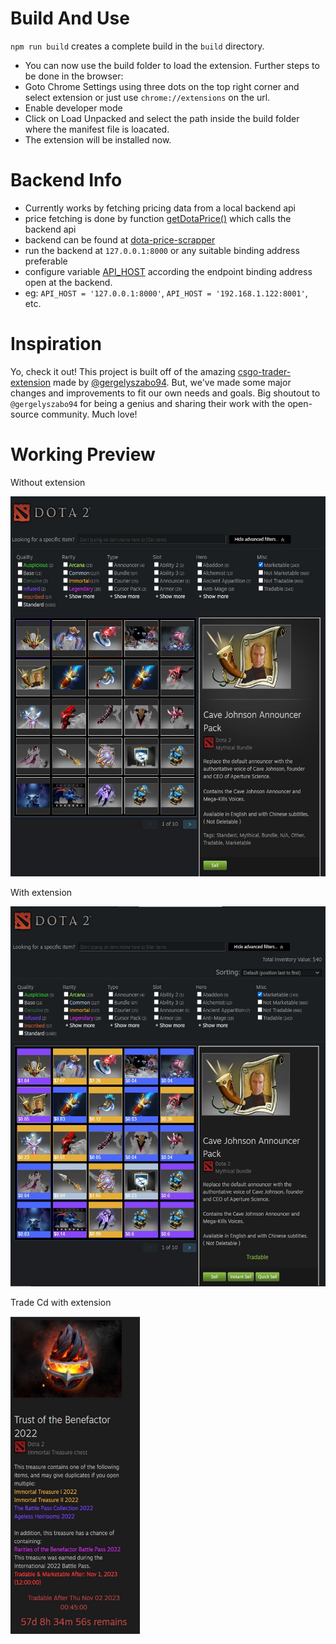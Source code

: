 # Build And Use
`npm run build` creates a complete build in the `build` directory. 
- You can now use the build folder to load the extension. Further steps to be done in the browser:
- Goto Chrome Settings using three dots on the top right corner and select extension or just use `chrome://extensions` on the url.
- Enable developer mode
- Click on Load Unpacked and select the path inside the build folder where the manifest file is loacated.
- The extension will be installed now.

# Backend Info
- Currently works by fetching pricing data from a local backend api
- price fetching is done by function [getDotaPrice()](src\utils\pricing.js) which calls the backend api 
- backend can be found at [dota-price-scrapper](https://github.com/Yub-0/dota-price-scrapper)
- run the backend at `127.0.0.1:8000` or any suitable binding address preferable
- configure variable [API_HOST](src\utils\static\apiIndex.js) according the endpoint binding address open at the backend.
- eg: `API_HOST = '127.0.0.1:8000'`, `API_HOST = '192.168.1.122:8001'`, etc.

# Inspiration
Yo, check it out! This project is built off of the amazing [csgo-trader-extension](https://github.com/gergelyszabo94/csgo-trader-extension) made by [@gergelyszabo94](https://github.com/gergelyszabo94).
But, we've made some major changes and improvements to fit our own needs and goals.
Big shoutout to `@gergelyszabo94` for being a genius and sharing their work with the open-source community. Much love!

# Working Preview

Without extension

<img src="images\d_e.jpg" alt="Alt Text"  width="607" height="608">

With extension

<img src="images\d_e2.jpg" alt="Alt Text"  width="607" height="608">

Trade Cd with extension

<img src="images\d_e_trade.jpg" alt="Alt Text"  width="207" height="508">

